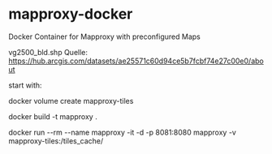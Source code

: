 # mapproxy-docker
Docker Container for Mapproxy with preconfigured Maps


vg2500_bld.shp Quelle: https://hub.arcgis.com/datasets/ae25571c60d94ce5b7fcbf74e27c00e0/about


start with:

docker volume create mapproxy-tiles

docker build -t mapproxy .

docker run --rm --name mapproxy -it -d -p 8081:8080 mapproxy -v mapproxy-tiles:/tiles_cache/
